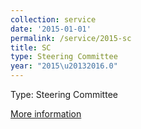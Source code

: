 ```yaml
---
collection: service
date: '2015-01-01'
permalink: /service/2015-sc
title: SC
type: Steering Committee
year: "2015\u20132016.0"
---
```


Type: Steering Committee

[More information](http://www.supercomp.org/steering.php)
